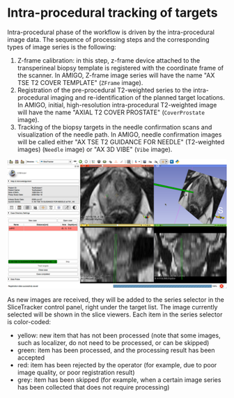 # Intra-procedural tracking of targets

Intra-procedural phase of the workflow is driven by the intra-procedural image data. The sequence of processing steps and the corresponding types of image series is the following:
1. Z-frame calibration: in this step, z-frame device attached to the transperineal biopsy template is registered with the coordinate frame of the scanner. In AMIGO, Z-frame image series will have the name "AX TSE T2 COVER TEMPLATE" (`ZFrame` image).
2. Registration of the pre-procedural T2-weighted series to the intra-procedural imaging and re-identification of the planned target locations. In AMIGO, initial, high-resolution intra-procedural T2-weighted image will have the name "AXIAL T2 COVER PROSTATE" (`CoverProstate` image).
3. Tracking of the biopsy targets in the needle confirmation scans and visualization of the needle path. In AMIGO, needle confirmation images will be called either "AX TSE T2 GUIDANCE FOR NEEDLE" (T2-weighted images) (`Needle` image) or "AX 3D VIBE" (`Vibe` image).

![](../images/needle_tracking.png)

As new images are received, they will be added to the series selector in the SliceTracker control panel, right under the target list. The image currently selected will be shown in the slice viewers. Each item in the series selector is color-coded:
* yellow: new item that has not been processed (note that some images, such as localizer, do not need to be processed, or can be skipped)
* green: item has been processed, and the processing result has been accepted
* red: item has been rejected by the operator (for example, due to poor image quality, or poor registration result)
* grey: item has been skipped (for example, when a certain image series has been collected that does not require processing)

